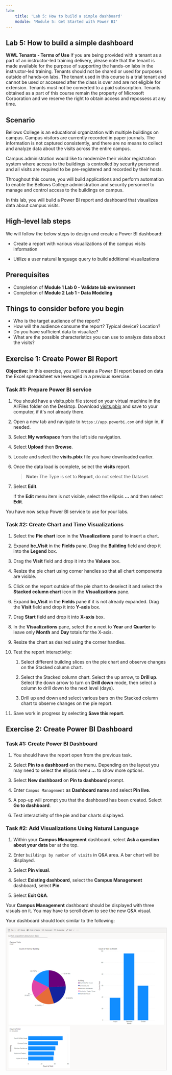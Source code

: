 ```yaml
---
lab:
    title: 'Lab 5: How to build a simple dashboard'
    module: 'Module 5: Get Started with Power BI'
---
```


## Lab 5: How to build a simple dashboard

**WWL Tenants - Terms of Use**
If you are being provided with a tenant as a part of an instructor-led training delivery, please note that the tenant is made available for the purpose of supporting the hands-on labs in the instructor-led training. 
Tenants should not be shared or used for purposes outside of hands-on labs. The tenant used in this course is a trial tenant and cannot be used or accessed after the class is over and are not eligible for extension. 
Tenants must not be converted to a paid subscription. Tenants obtained as a part of this course remain the property of Microsoft Corporation and we reserve the right to obtain access and repossess at any time. 

## Scenario

Bellows College is an educational organization with multiple buildings on
campus. Campus visitors are currently recorded in paper journals. The
information is not captured consistently, and there are no means to collect and analyze data about the visits across the entire campus.

Campus administration would like to modernize their visitor registration system where access to the buildings is controlled by security personnel and all visits are required to be pre-registered and recorded by their hosts.

Throughout this course, you will build applications and perform automation to enable the Bellows College administration and security personnel to manage and control access to the buildings on campus.

In this lab, you will build a Power BI report and dashboard that visualizes data about campus visits.

## High-level lab steps

We will follow the below steps to design and create a Power BI dashboard:

-   Create a report with various visualizations of the campus visits information

-   Utilize a user natural language query to build additional visualizations

## Prerequisites

- Completion of **Module 1 Lab 0 - Validate lab environment**
- Completion of **Module 2 Lab 1 - Data Modeling**

## Things to consider before you begin

-   Who is the target audience of the report?
-   How will the audience consume the report? Typical device? Location?
-   Do you have sufficient data to visualize?
-   What are the possible characteristics you can use to analyze data about the visits?

## Exercise 1: Create Power BI Report

**Objective:** In this exercise, you will create a Power BI report based on data the Excel spreadsheet we leveraged in a previous exercise.

### Task \#1: Prepare Power BI service

1.  You should have a visits.pbix file stored on your virtual machine in the AllFiles folder on the Desktop. Download [visits.pbix](https://github.com/MicrosoftLearning/PL-900-Microsoft-Power-Platform-Fundamentals/raw/master/Allfiles/visits.pbix) and save to your computer, if it's not already there.

2.  Open a new tab and navigate to `https://app.powerbi.com` and sign in, if needed.

3.  Select **My workspace** from the left side navigation.

5.  Select **Upload** then **Browse**.

6.  Locate and select the **visits.pbix** file you have downloaded earlier. 

7.  Once the data load is complete, select the **visits** report.

    > **Note:** The Type is set to **Report**, do not select the Dataset.

8.  Select **Edit**. 

    If the **Edit** menu item is not visible, select the ellipsis **...** and then select **Edit**.

You have now setup Power BI service to use for your labs.


### Task \#2: Create Chart and Time Visualizations

1.  Select the **Pie chart** icon in the **Visualizations** panel to insert a chart.

2.  Expand **bc_Visit** in the **Fields** pane. Drag the **Building** field and drop it into the **Legend** box.

3.  Drag the **Visit** field and drop it into the **Values** box.

4.  Resize the pie chart using corner handles so that all chart components are visible.

5.  Click on the report outside of the pie chart to deselect it and select the **Stacked column chart** icon in the **Visualizations** pane.

6.  Expand **bc_Visit** in the **Fields** pane if it is not already expanded. Drag the **Visit** field and drop it into **Y-axis** box.

7.  Drag **Start** field and drop it into **X-axis** box.

8.  In the **Visualizations** pane, select the **x** next to **Year** and **Quarter** to leave only **Month** and **Day** totals for the X-axis.

9.  Resize the chart as desired using the corner handles.

10. Test the report interactivity:

    1.  Select different building slices on the pie chart and observe changes on the Stacked column chart.

    2.  Select the Stacked column chart. Select the up arrow, to **Drill up**. Select the down arrow to turn on **Drill down** mode, then select a column to drill down to the next level (days).

    3.  Drill up and down and select various bars on the Stacked column chart to observe changes on the pie report.

11. Save work in progress by selecting **Save this report**.


## Exercise 2: Create Power BI Dashboard

### Task \#1: Create Power BI Dashboard

1.  You should have the report open from the previous task.

2.  Select **Pin to a dashboard** on the menu. Depending on the layout you may need to select the ellipsis menu **...** to show more options.

3.  Select **New dashboard** on **Pin to dashboard** prompt.

4.  Enter `Campus Management` as **Dashboard name** and select **Pin live**.

5.  A pop-up will prompt you that the dashboard has been created. Select **Go to dashboard**.

6.  Test interactivity of the pie and bar charts displayed.


### Task \#2: Add Visualizations Using Natural Language

1.  Within your **Campus Management** dashboard, select **Ask a question about your data** bar at the top.

2.  Enter `buildings by number of visits` in Q&A area. A bar chart will be displayed.

3.  Select **Pin visual**.

4.  Select **Existing dashboard**, select the **Campus Management** dashboard, select **Pin**.

5.  Select **Exit Q&A**.

Your **Campus Management** dashboard should be displayed with three visuals on it. You may have to scroll down to see the new Q&A visual.

Your dashboard should look similar to the following:

![](media/5-powerbi-result.png)

